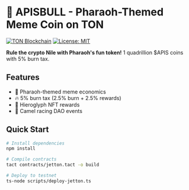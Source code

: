 # 🐂 APISBULL - Pharaoh-Themed Meme Coin on TON

[![TON Blockchain](https://img.shields.io/badge/Built_on-TON-blue)](https://ton.org)
[![License: MIT](https://img.shields.io/badge/License-MIT-yellow.svg)](LICENSE)

**Rule the crypto Nile with Pharaoh's fun token!** 1 quadrillion $APIS coins with 5% burn tax.

## Features
- 👑 Pharaoh-themed meme economics
- 🔥 5% burn tax (2.5% burn + 2.5% rewards)
- 🏺 Hieroglyph NFT rewards
- 🐪 Camel racing DAO events

## Quick Start
```bash
# Install dependencies
npm install

# Compile contracts
tact contracts/jetton.tact -o build

# Deploy to testnet
ts-node scripts/deploy-jetton.ts
